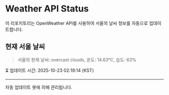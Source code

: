 
# Weather API Status

이 리포지토리는 OpenWeather API를 사용하여 서울의 날씨 정보를 자동으로 업데이트합니다.

## 현재 서울 날씨
> 서울의 현재 날씨: overcast clouds, 온도: 14.63°C, 습도: 63%

⏳ 업데이트 시간: 2025-10-23 02:19:14 (KST)

---
자동 업데이트 봇에 의해 관리됩니다.
